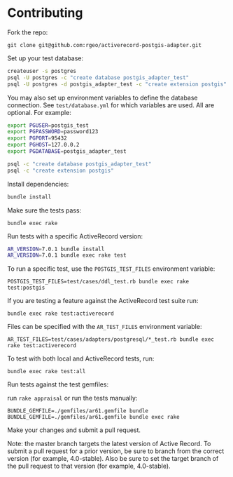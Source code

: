 # Contributing

Fork the repo:

`git clone git@github.com:rgeo/activerecord-postgis-adapter.git`

Set up your test database:

```sh
createuser -s postgres
psql -U postgres -c "create database postgis_adapter_test"
psql -U postgres -d postgis_adapter_test -c "create extension postgis"
```

You may also set up environment variables to define the database connection.
See `test/database.yml` for which variables are used. All are optional.
For example:

```sh
export PGUSER=postgis_test
export PGPASSWORD=password123
export PGPORT=95432
export PGHOST=127.0.0.2
export PGDATABASE=postgis_adapter_test

psql -c "create database postgis_adapter_test"
psql -c "create extension postgis"
```

Install dependencies:

```sh
bundle install
```

Make sure the tests pass:

`bundle exec rake`

Run tests with a specific ActiveRecord version:

```sh
AR_VERSION=7.0.1 bundle install
AR_VERSION=7.0.1 bundle exec rake test
```

To run a specific test, use the `POSTGIS_TEST_FILES` environment variable:

`POSTGIS_TEST_FILES=test/cases/ddl_test.rb bundle exec rake test:postgis`

If you are testing a feature against the ActiveRecord test suite run:

`bundle exec rake test:activerecord`

Files can be specified with the `AR_TEST_FILES` environment variable:

`AR_TEST_FILES=test/cases/adapters/postgresql/*_test.rb bundle exec rake test:activerecord`

To test with both local and ActiveRecord tests, run:

`bundle exec rake test:all`

Run tests against the test gemfiles:

run `rake appraisal` or run the tests manually:

```
BUNDLE_GEMFILE=./gemfiles/ar61.gemfile bundle
BUNDLE_GEMFILE=./gemfiles/ar61.gemfile bundle exec rake
```

Make your changes and submit a pull request.

Note: the master branch targets the latest version of Active Record. To submit
a pull request for a prior version, be sure to branch from the correct version
(for example, 4.0-stable). Also be sure to set the target branch of the pull
request to that version (for example, 4.0-stable).
